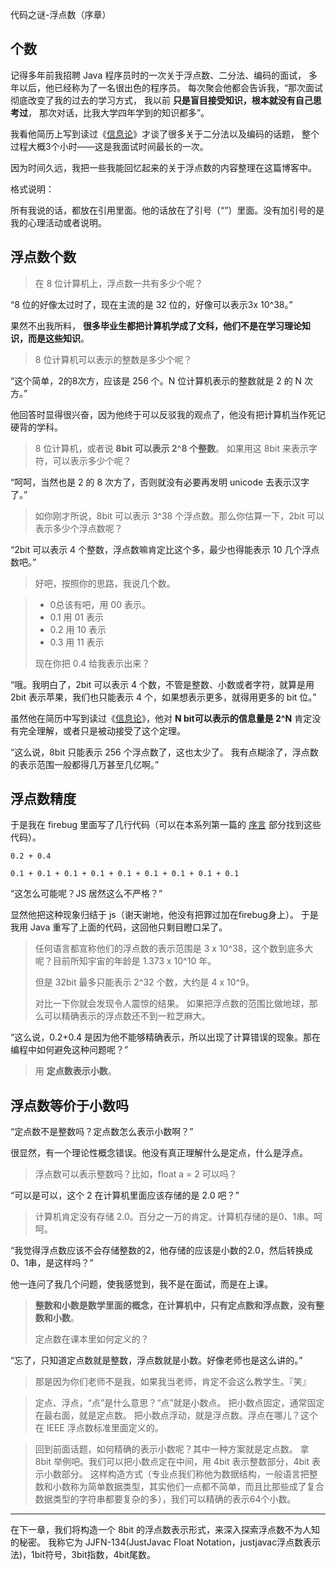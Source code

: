 代码之谜-浮点数（序章）

## 个数

记得多年前我招聘 Java 程序员时的一次关于浮点数、二分法、编码的面试，
多年以后，他已经称为了一名很出色的程序员。
每次聚会他都会告诉我，“那次面试彻底改变了我的过去的学习方式，
我以前 **只是盲目接受知识，根本就没有自己思考过**，
那次对话，比我大学四年学到的知识都多”。

我看他简历上写到读过《[信息论](http://t.cn/zlkY7gi)》才谈了很多关于二分法以及编码的话题，
整个过程大概3个小时——这是我面试时间最长的一次。

因为时间久远，我把一些我能回忆起来的关于浮点数的内容整理在这篇博客中。

格式说明：

所有我说的话，都放在引用里面。他的话放在了引号（“”）里面。没有加引号的是我的心理活动或者说明。

## 浮点数个数

> 在 8 位计算机上，浮点数一共有多少个呢？

“8 位的好像太过时了，现在主流的是 32 位的，好像可以表示3x 10^38。”

果然不出我所料， **很多毕业生都把计算机学成了文科，他们不是在学习理论知识，而是这些知识**。

> 8 位计算机可以表示的整数是多少个呢？

“这个简单，2的8次方，应该是 256 个。N 位计算机表示的整数就是 2 的 N 次方。”

他回答时显得很兴奋，因为他终于可以反驳我的观点了，他没有把计算机当作死记硬背的学科。

> 8 位计算机，或者说 **8bit 可以表示 2^8 个整数**。
> 如果用这 8bit 来表示字符，可以表示多少个呢？

“呵呵，当然也是 2 的 8 次方了，否则就没有必要再发明 unicode 去表示汉字了。”

> 如你刚才所说，8bit 可以表示 3^38 个浮点数。那么你估算一下，2bit 可以表示多少个浮点数呢？

“2bit 可以表示 4 个整数，浮点数嘛肯定比这个多，最少也得能表示 10 几个浮点数吧。”

> 好吧，按照你的思路，我说几个数。

> * 0总该有吧，用 00 表示。
> * 0.1 用 01 表示
> * 0.2 用 10 表示
> * 0.3 用 11 表示
>
> 现在你把 0.4 给我表示出来？

“哦。我明白了，2bit 可以表示 4 个数，不管是整数、小数或者字符，就算是用 2bit 表示苹果，我们也只能表示 4 个，如果想表示更多，就得用更多的 bit 位。”

虽然他在简历中写到读过《[信息论](http://t.cn/zlkY7gi)》，他对 **N bit可以表示的信息量是 2^N** 
肯定没有完全理解，或者只是被动接受了这个定理。

“这么说，8bit 只能表示 256 个浮点数了，这也太少了。
我有点糊涂了，浮点数的表示范围一般都得几万甚至几亿啊。”

## 浮点数精度

于是我在 firebug 里面写了几行代码（可以在本系列第一篇的 [序言](http://justjavac.com/codepuzzle/2012/09/25/codepuzzle-introduction.html) 部分找到这些代码）。

    0.2 + 0.4
    
    0.1 + 0.1 + 0.1 + 0.1 + 0.1 + 0.1 + 0.1 + 0.1 + 0.1

“这怎么可能呢？JS 居然这么不严格？”

显然他把这种现象归结于 js（谢天谢地，他没有把罪过加在firebug身上）。
于是我用 Java 重写了上面的代码，这回他只剩目瞪口呆了。

> 任何语言都宣称他们的浮点数的表示范围是 3 x 10^38，这个数到底多大呢？目前所知宇宙的年龄是 1.373 x 10^10 年。
> 
> 但是 32bit 最多只能表示 2^32 个数，大约是 4 x 10^9。
> 
> 对比一下你就会发现令人震惊的结果。
> 如果把浮点数的范围比做地球，那么可以精确表示的浮点数还不到一粒芝麻大。

“这么说，0.2+0.4 是因为他不能够精确表示，所以出现了计算错误的现象。那在编程中如何避免这种问题呢？”

> 用 **定点数表示小数**。

## 浮点数等价于小数吗

“定点数不是整数吗？定点数怎么表示小数啊？”

很显然，有一个理论性概念错误。他没有真正理解什么是定点，什么是浮点。

> 浮点数可以表示整数吗？比如，float a = 2 可以吗？

“可以是可以，这个 2 在计算机里面应该存储的是 2.0 吧？”

> 计算机肯定没有存储 2.0。百分之一万的肯定。计算机存储的是0、1串。呵呵。

“我觉得浮点数应该不会存储整数的2，他存储的应该是小数的2.0，然后转换成0、1串，是这样吗？”

他一连问了我几个问题，使我感觉到，我不是在面试，而是在上课。

> **整数和小数是数学里面的概念，在计算机中，只有定点数和浮点数，没有整数和小数**。
>
> 定点数在课本里如何定义的？

“忘了，只知道定点数就是整数，浮点数就是小数。好像老师也是这么讲的。”

> 那是因为你们老师不是我，如果我当老师，肯定不会这么教学生。『笑』

> 定点、浮点，“点”是什么意思？“点”就是小数点。
> 把小数点固定，通常固定在最右面，就是定点数。
> 把小数点浮动，就是浮点数。浮点在哪儿？这个在 IEEE 浮点数标准里面定义的。

> 回到前面话题，如何精确的表示小数呢？其中一种方案就是定点数。
拿 8bit 举例吧。我们可以把小数点定在中间，用 4bit 表示整数部分，4bit 表示小数部分。
这样构造方式（专业点我们称他为数据结构，一般语言把整数和小数称为简单数据类型，其实他们一点都不简单，而且比那些成了复合数据类型的字符串都要复杂的多），我们可以精确的表示64个小数。

------------------------------------

在下一章，我们将构造一个 8bit 的浮点数表示形式，来深入探索浮点数不为人知的秘密。
我称它为 JJFN-134(JustJavac Float Notation，justjavac浮点数表示法)，1bit符号，3bit指数，4bit尾数。

